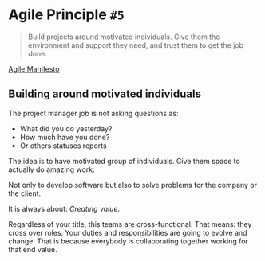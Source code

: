 # Agile Principle `#5`

> Build projects around motivated individuals. Give them the environment
> and support they need, and trust them to get the job done.

[Agile Manifesto](https://agilemanifesto.org)

## Building around motivated individuals

The project manager job is not asking questions as:

- What did you do yesterday?
- How much have you done?
- Or others statuses reports

The idea is to have motivated group of individuals. Give them space to
actually do amazing work.

Not only to develop software but also to solve problems for the company
or the client.

It is always about: *Creating value*.

Regardless of your title, this teams are cross-functional. That means:
they cross over roles. Your duties and responsibilities are going to
evolve and change. That is because everybody is collaborating together
working for that end value.
